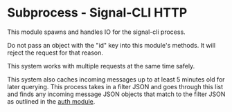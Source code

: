 # Subprocess - Signal-CLI HTTP

This module spawns and handles IO for the signal-cli process.

Do not pass an object with the "id" key into this module's methods. It will reject the request for that reason.

This system works with multiple requests at the same time safely.

This system also caches incoming messages up to at least 5 minutes old for later querying. This process takes in a filter JSON and goes through this list and finds any incoming message JSON objects that match to the filter JSON as outlined in the [auth module](../auth/readme.md).